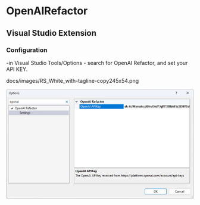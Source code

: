 # OpenAIRefactor 
## Visual Studio Extension

### Configuration
-in Visual Studio Tools/Options - search for OpenAI Refactor, and set your API KEY.

docs/images/RS_White_with-tagline-copy245x54.png

![Alt text](docs/images/Settings.jpg "Settings")
